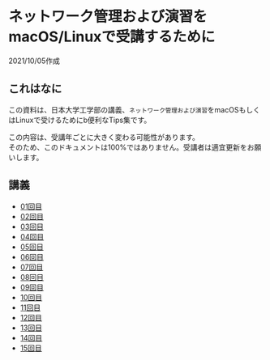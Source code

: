 # ネットワーク管理および演習をmacOS/Linuxで受講するために
2021/10/05作成

## これはなに
この資料は、日本大学工学部の講義、`ネットワーク管理および演習`をmacOSもしくはLinuxで受けるためにb便利なTips集です。

この内容は、受講年ごとに大きく変わる可能性があります。  
そのため、このドキュメントは100%ではありません。受講者は適宜更新をお願いします。

## 講義
- [01回目](docs/1.md)
- [02回目](docs/2.md)
- [03回目](docs/3.md)
- [04回目](docs/4.md)
- [05回目](docs/5.md)
- [06回目](docs/6.md)
- [07回目](docs/7.md)
- [08回目](docs/8.md)
- [09回目](docs/9.md)
- [10回目](docs/10.md)
- [11回目](docs/11.md)
- [12回目](docs/12.md)
- [13回目](docs/13.md)
- [14回目](docs/14.md)
- [15回目](docs/15.md)